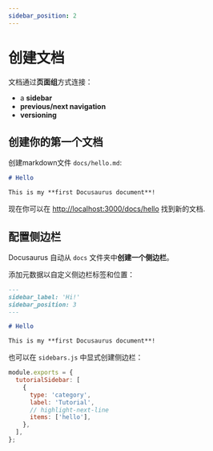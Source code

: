 ```yaml
---
sidebar_position: 2
---
```


# 创建文档 

文档通过**页面组**方式连接：

- a **sidebar**
- **previous/next navigation**
- **versioning**

## 创建你的第一个文档

 创建markdown文件 `docs/hello.md`:

```md title="docs/hello.md"
# Hello

This is my **first Docusaurus document**!
```

现在你可以在 [http://localhost:3000/docs/hello](http://localhost:3000/docs/hello) 找到新的文档.

## 配置侧边栏

Docusaurus 自动从 `docs` 文件夹中**创建一个侧边栏**。

添加元数据以自定义侧边栏标签和位置：

```md title="docs/hello.md" {1-4}
---
sidebar_label: 'Hi!'
sidebar_position: 3
---

# Hello

This is my **first Docusaurus document**!
```

也可以在 `sidebars.js` 中显式创建侧边栏：

```js title="sidebars.js"
module.exports = {
  tutorialSidebar: [
    {
      type: 'category',
      label: 'Tutorial',
      // highlight-next-line
      items: ['hello'],
    },
  ],
};
```
